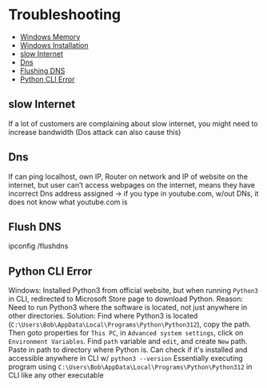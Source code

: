 # Troubleshooting

- [Windows Memory](##windows-memory)
- [Windows Installation](##windows-installation)
- [slow Internet](##slow-internet)
- [Dns](##dns)
- [Flushing DNS](##flushing-dns)
- [Python CLI Error](##python-cli-error)

## slow Internet
If a lot of customers are complaining about slow internet, you might need to increase bandwidth (Dos attack can also cause this)

## Dns
If can ping localhost, own IP, Router on network and IP of website on the internet, but user can’t access webpages on the internet, means they have incorrect Dns address assigned -> if you type in youtube.com, w/out DNs, it does not know what youtube.com is

## Flush DNS
ipconfig /flushdns

## Python CLI Error
Windows: Installed Python3 from official website, but when running `Python3` in CLI, redirected to Microsoft Store page to download Python. 
Reason: Need to run Python3 where the software is located, not just anywhere in other directories. 
Solution: Find where Python3 is located (`C:\Users\Bob\AppData\Local\Programs\Python\Python312`), copy the path. Then goto properties for `This PC`, in `Advanced system settings`, click on `Environment Variables`. Find `path` variable and `edit`, and create `New` path. Paste in path to directory where Python is. Can check if it's installed and accessible anywhere in CLI w/ `python3 --version`
Essentially executing program using `C:\Users\Bob\AppData\Local\Programs\Python\Python312` in CLI like any other executable
